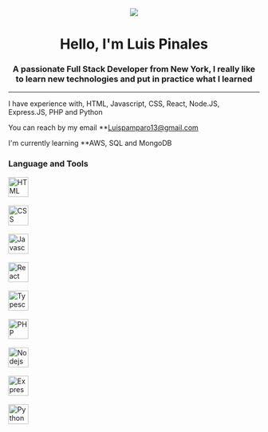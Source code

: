 <div id = "header"  align = "center">
<img src = "https://media.giphy.com/media/Ws6T5PN7wHv3cY8xy8/giphy.gif" width "200" /> 
<h1 align="center"> Hello, I'm Luis Pinales</h1>
<h3 align="center"> A passionate Full Stack Developer from New York, I really like to learn new technologies 
    and put in practice what I learned 
    
</h3>
</div>

---

I have experience with, HTML, Javascript, CSS, React, Node.JS, Express.JS, PHP and Python 

You can reach by my email **Luispamparo13@gmail.com

I'm currently learning **AWS, SQL and MongoDB 


<div align= "left">
<h3> Language and Tools</h3>

<div>
    <div> 
<img src = "https://logospng.org/download/html-5/logo-html-5-768.png" title="HTML5" alt="HTML"
width="40" height= "40"/>&nbsp;

<img src = "https://www.pngitem.com/pimgs/m/198-1985012_transparent-css3-logo-png-css-logo-transparent-background.png" title="CSS" alt="CSS"
width="40" height= "40"/>&nbsp;
 
<img src = "https://upload.wikimedia.org/wikipedia/commons/thumb/6/6a/JavaScript-logo.png/600px-JavaScript-logo.png?20120221235433" title="Javascript" alt="Javascript"
width="40" height= "40"/>&nbsp;
 
<img src = "https://cdn.freebiesupply.com/logos/large/2x/react-1-logo-png-transparent.png" title="React" alt="React"
width="40" height= "40"/>&nbsp;
 

<img src = "https://upload.wikimedia.org/wikipedia/commons/thumb/4/4c/Typescript_logo_2020.svg/1024px-Typescript_logo_2020.svg.png" title="Typescript" alt="Typescript"
width="40" height= "40"/>&nbsp;
 

<img src = "https://cdn.freebiesupply.com/logos/large/2x/php-1-logo-png-transparent.png" title="PHP" alt="PHP"
width="40" height= "40"/>&nbsp;
 

<img src = "https://cdn.freebiesupply.com/logos/large/2x/nodejs-1-logo-png-transparent.png" title="Nodejs" alt="Nodejs"
width="40" height= "40"/>&nbsp;
 

<img src = "https://w7.pngwing.com/pngs/545/451/png-transparent-node-js-express-js-javascript-solution-stack-web-application-others-angle-text-rectangle-thumbnail.png" title="ExpressJS" alt="ExpressJS"
width="40" height= "40"/>&nbsp;
 

<img src = "https://upload.wikimedia.org/wikipedia/commons/thumb/c/c3/Python-logo-notext.svg/1869px-Python-logo-notext.svg.png" title="Python" alt="Python"
width="40" height= "40"/>&nbsp;
 



</div> 

</div>
